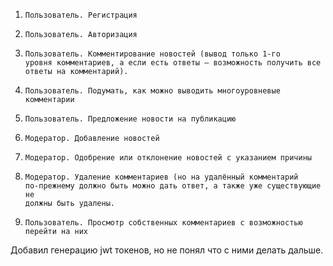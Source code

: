 1.     Пользователь. Регистрация
2.     Пользователь. Авторизация
3.     Пользователь. Комментирование новостей (вывод только 1-го
       уровня комментариев, а если есть ответы – возможность получить все
       ответы на комментарий).
4.     Пользователь. Подумать, как можно выводить многоуровневые комментарии
5.     Пользователь. Предложение новости на публикацию
6.     Модератор. Добавление новостей
7.     Модератор. Одобрение или отклонение новостей с указанием причины
8.     Модератор. Удаление комментариев (но на удалённый комментарий
       по-прежнему должно быть можно дать ответ, а также уже существующие не
       должны быть удалены.
9.     Пользователь. Просмотр собственных комментариев с возможностью
       перейти на них

Добавил генерацию jwt токенов, но не понял что с ними делать дальше.